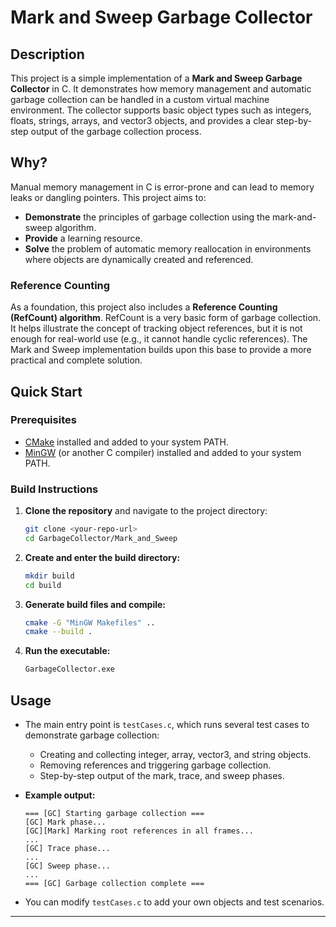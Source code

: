 # Mark and Sweep Garbage Collector

## Description

This project is a simple implementation of a **Mark and Sweep Garbage Collector** in C. It demonstrates how memory management and automatic garbage collection can be handled in a custom virtual machine environment. The collector supports basic object types such as integers, floats, strings, arrays, and vector3 objects, and provides a clear step-by-step output of the garbage collection process.

## Why?

Manual memory management in C is error-prone and can lead to memory leaks or dangling pointers. This project aims to:

- **Demonstrate** the principles of garbage collection using the mark-and-sweep algorithm.
- **Provide** a learning resource.
- **Solve** the problem of automatic memory reallocation in environments where objects are dynamically created and referenced.

### Reference Counting

As a foundation, this project also includes a **Reference Counting (RefCount) algorithm**. RefCount is a very basic form of garbage collection. It helps illustrate the concept of tracking object references, but it is not enough for real-world use (e.g., it cannot handle cyclic references). The Mark and Sweep implementation builds upon this base to provide a more practical and complete solution.

## Quick Start

### Prerequisites

- [CMake](https://cmake.org/download/) installed and added to your system PATH.
- [MinGW](http://mingw-w64.org/) (or another C compiler) installed and added to your system PATH.

### Build Instructions

1. **Clone the repository** and navigate to the project directory:

   ```sh
   git clone <your-repo-url>
   cd GarbageCollector/Mark_and_Sweep
   ```

2. **Create and enter the build directory:**

   ```sh
   mkdir build
   cd build
   ```

3. **Generate build files and compile:**

   ```sh
   cmake -G "MinGW Makefiles" ..
   cmake --build .
   ```

4. **Run the executable:**
   ```sh
   GarbageCollector.exe
   ```

## Usage

- The main entry point is `testCases.c`, which runs several test cases to demonstrate garbage collection:

  - Creating and collecting integer, array, vector3, and string objects.
  - Removing references and triggering garbage collection.
  - Step-by-step output of the mark, trace, and sweep phases.

- **Example output:**

  ```
  === [GC] Starting garbage collection ===
  [GC] Mark phase...
  [GC][Mark] Marking root references in all frames...
  ...
  [GC] Trace phase...
  ...
  [GC] Sweep phase...
  ...
  === [GC] Garbage collection complete ===
  ```

- You can modify `testCases.c` to add your own objects and test scenarios.

---
